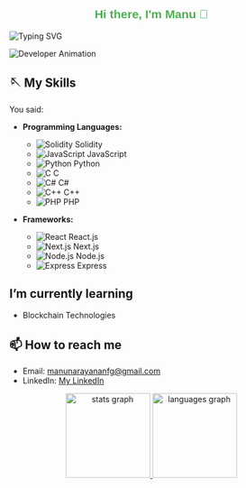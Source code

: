 
<h2 style="color: #4CAF50; font-family: Arial, sans-serif; font-weight: bold; text-align: center;">
  Hi there, I'm Manu 🌟
</h2>


![Typing SVG](https://readme-typing-svg.herokuapp.com?font=Courier+New&color=%23FFFFFF&size=20&lines=Blockchain+Enthusiast;Full+Stack+Developer;Always+learning+new+things!)

![Developer Animation](https://media.giphy.com/media/qgQUggAC3Pfv687qPC/giphy.gif)


## 🪡 My Skills

You said:
- **Programming Languages:**
  - ![Solidity](https://img.icons8.com/color/48/000000/solidity.png) Solidity
  - ![JavaScript](https://img.icons8.com/color/48/000000/javascript.png) JavaScript
  - ![Python](https://img.icons8.com/color/48/000000/python.png) Python
  - ![C](https://img.icons8.com/color/48/000000/c-programming.png) C
  - ![C#](https://img.icons8.com/color/48/000000/c-sharp-logo.png) C#
  - ![C++](https://img.icons8.com/color/48/000000/c-plus-plus-logo.png) C++
  - ![PHP](https://img.icons8.com/officel/48/000000/php-logo.png) PHP

- **Frameworks:**
  - ![React](https://img.icons8.com/color/48/000000/react-native.png) React.js
  - ![Next.js](https://img.icons8.com/color/48/000000/nextjs.png) Next.js
  - ![Node.js](https://img.icons8.com/color/48/000000/nodejs.png) Node.js
  - ![Express](https://img.icons8.com/color/48/000000/express.png) Express



<!--- **Blockchain Technologies:** Ethereum, -->

<!--## 🔭 I’m currently working on
- Contributing to blockchain projects -->

##  I’m currently learning
- Blockchain Technologies

<!-- ## 👯 I’m looking to collaborate on
- Blockchain-based projects
- Open-source initiatives -->

<!-- ## 🤔 I’m looking for help with
- Understanding zero-knowledge proofs
- Optimizing smart contract gas usage -->

<!--## 💬 Ask me about
- Blockchain technology
- Web3 development-->

## 📫 How to reach me
- Email: [manunarayananfg@gmail.com](manunarayananfg@gmail.com)
- LinkedIn: [My LinkedIn](https://www.linkedin.com/in/manu-narayanan07/)
  
<div align="center">
 <a href="#">
   <img src="https://github-readme-stats.vercel.app/api?username=manufg07&hide_title=false&hide_rank=false&show_icons=true&include_all_commits=true&count_private=true&disable_animations=false&theme=dracula&locale=en&hide_border=false" height="150" alt="stats graph"  />
   </a>
  <a href="#">
  <img src="https://github-readme-stats.vercel.app/api/top-langs?username=manufg07&locale=en&hide_title=false&layout=compact&card_width=320&langs_count=5&theme=dracula&hide_border=false" height="150" alt="languages graph"  />
     </a>
</div>


